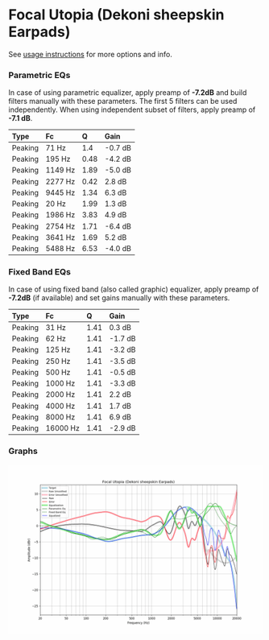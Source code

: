 # Focal Utopia (Dekoni sheepskin Earpads)
See [usage instructions](https://github.com/jaakkopasanen/AutoEq#usage) for more options and info.

### Parametric EQs
In case of using parametric equalizer, apply preamp of **-7.2dB** and build filters manually
with these parameters. The first 5 filters can be used independently.
When using independent subset of filters, apply preamp of **-7.1 dB**.

| Type    | Fc      |    Q | Gain    |
|:--------|:--------|:-----|:--------|
| Peaking | 71 Hz   | 1.4  | -0.7 dB |
| Peaking | 195 Hz  | 0.48 | -4.2 dB |
| Peaking | 1149 Hz | 1.89 | -5.0 dB |
| Peaking | 2277 Hz | 0.42 | 2.8 dB  |
| Peaking | 9445 Hz | 1.34 | 6.3 dB  |
| Peaking | 20 Hz   | 1.99 | 1.3 dB  |
| Peaking | 1986 Hz | 3.83 | 4.9 dB  |
| Peaking | 2754 Hz | 1.71 | -6.4 dB |
| Peaking | 3641 Hz | 1.69 | 5.2 dB  |
| Peaking | 5488 Hz | 6.53 | -4.0 dB |

### Fixed Band EQs
In case of using fixed band (also called graphic) equalizer, apply preamp of **-7.2dB**
(if available) and set gains manually with these parameters.

| Type    | Fc       |    Q | Gain    |
|:--------|:---------|:-----|:--------|
| Peaking | 31 Hz    | 1.41 | 0.3 dB  |
| Peaking | 62 Hz    | 1.41 | -1.7 dB |
| Peaking | 125 Hz   | 1.41 | -3.2 dB |
| Peaking | 250 Hz   | 1.41 | -3.5 dB |
| Peaking | 500 Hz   | 1.41 | -0.5 dB |
| Peaking | 1000 Hz  | 1.41 | -3.3 dB |
| Peaking | 2000 Hz  | 1.41 | 2.2 dB  |
| Peaking | 4000 Hz  | 1.41 | 1.7 dB  |
| Peaking | 8000 Hz  | 1.41 | 6.9 dB  |
| Peaking | 16000 Hz | 1.41 | -2.9 dB |

### Graphs
![](./Focal%20Utopia%20(Dekoni%20sheepskin%20Earpads).png)
